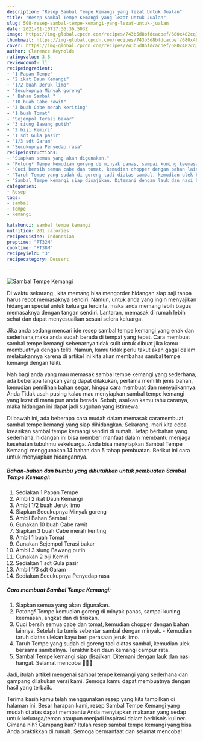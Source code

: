 ```yaml
---
description: "Resep Sambal Tempe Kemangi yang lezat Untuk Jualan"
title: "Resep Sambal Tempe Kemangi yang lezat Untuk Jualan"
slug: 508-resep-sambal-tempe-kemangi-yang-lezat-untuk-jualan
date: 2021-01-10T17:36:36.503Z
image: https://img-global.cpcdn.com/recipes/743b5d8bfdcacbef/680x482cq70/sambal-tempe-kemangi-foto-resep-utama.jpg
thumbnail: https://img-global.cpcdn.com/recipes/743b5d8bfdcacbef/680x482cq70/sambal-tempe-kemangi-foto-resep-utama.jpg
cover: https://img-global.cpcdn.com/recipes/743b5d8bfdcacbef/680x482cq70/sambal-tempe-kemangi-foto-resep-utama.jpg
author: Clarence Reynolds
ratingvalue: 3.8
reviewcount: 11
recipeingredient:
- "1 Papan Tempe"
- "2 ikat Daun Kemangi"
- "1/2 buah Jeruk limo"
- "Secukupnya Minyak goreng"
- " Bahan Sambal "
- "10 buah Cabe rawit"
- "3 buah Cabe merah keriting"
- "1 buah Tomat"
- "Sejempol Terasi bakar"
- "3 siung Bawang putih"
- "2 biji Kemiri"
- "1 sdt Gula pasir"
- "1/3 sdt Garam"
- "Secukupnya Penyedap rasa"
recipeinstructions:
- "Siapkan semua yang akan digunakan."
- "Potong² Tempe kemudian goreng di minyak panas, sampai kuning keemasan, angkat dan di tiriskan."
- "Cuci bersih semua cabe dan tomat, kemudian chopper dengan bahan lainnya. Setelah itu tumis sebentar sambal dengan minyak.  Kemudian taruh diatas ulekan kayu beri perasaan jeruk limo."
- "Taruh Tempe yang sudah di goreng tadi diatas sambal, kemudian ulek bersama sambalnya. Terakhir beri daun kemangi campur rata."
- "Sambal Tempe kemangi siap disajikan. Ditemani dengan lauk dan nasi hangat. Selamat mencoba 🥰🥰🥰"
categories:
- Resep
tags:
- sambal
- tempe
- kemangi

katakunci: sambal tempe kemangi 
nutrition: 201 calories
recipecuisine: Indonesian
preptime: "PT32M"
cooktime: "PT38M"
recipeyield: "3"
recipecategory: Dessert

---
```



![Sambal Tempe Kemangi](https://img-global.cpcdn.com/recipes/743b5d8bfdcacbef/680x482cq70/sambal-tempe-kemangi-foto-resep-utama.jpg)

Di waktu  sekarang , kita memang bisa mengorder hidangan siap saji tanpa harus repot memasaknya sendiri. Namun, untuk anda yang ingin menyajikan hidangan special untuk keluarga tercinta, maka anda memang lebih bagus memasaknya dengan tangan sendiri. Lantaran, memasak di rumah lebih sehat dan dapat menyesuaikan sesuai selera keluarga.

Jika anda sedang mencari ide resep sambal tempe kemangi yang enak dan sederhana,maka anda sudah berada di tempat yang tepat. Cara membuat sambal tempe kemangi  sebenarnya tidak sulit untuk dibuat jika kamu membuatnya dengan teliti. Namun, kamu tidak perlu takut akan gagal dalam melakukannya 
karena di artikel ini kita akan membahas sambal tempe kemangi dengan teliti.  



Nah bagi anda yang mau memasak sambal tempe kemangi yang sederhana, ada beberapa langkah yang dapat dilakukan, pertama memilih jenis bahan, kemudian pemilihan bahan segar, hingga cara membuat dan menyajikannya. Anda Tidak usah pusing kalau mau menyiapkan sambal tempe kemangi yang lezat di mana pun anda berada. Sebab, asalkan kamu  tahu caranya, maka hidangan ini dapat jadi suguhan yang istimewa.

Di bawah ini, ada beberapa cara mudah dalam memasak caramembuat sambal tempe kemangi yang siap dihidangkan. Sekarang, mari kita coba kreasikan sambal tempe kemangi sendiri di rumah. Tetap berbahan yang sederhana, hidangan ini bisa memberi manfaat dalam membantu menjaga kesehatan tubuhmu sekeluarga. Anda bisa menyiapkan Sambal Tempe Kemangi menggunakan 14 bahan dan 5 tahap pembuatan. Berikut ini cara untuk menyiapkan hidangannya.

<!--inarticleads1-->

##### Bahan-bahan dan bumbu yang dibutuhkan untuk pembuatan Sambal Tempe Kemangi:

1. Sediakan 1 Papan Tempe
1. Ambil 2 ikat Daun Kemangi
1. Ambil 1/2 buah Jeruk limo
1. Siapkan Secukupnya Minyak goreng
1. Ambil  Bahan Sambal :
1. Gunakan 10 buah Cabe rawit
1. Siapkan 3 buah Cabe merah keriting
1. Ambil 1 buah Tomat
1. Gunakan Sejempol Terasi bakar
1. Ambil 3 siung Bawang putih
1. Gunakan 2 biji Kemiri
1. Sediakan 1 sdt Gula pasir
1. Ambil 1/3 sdt Garam
1. Sediakan Secukupnya Penyedap rasa




<!--inarticleads2-->

##### Cara membuat Sambal Tempe Kemangi:

1. Siapkan semua yang akan digunakan.
1. Potong² Tempe kemudian goreng di minyak panas, sampai kuning keemasan, angkat dan di tiriskan.
1. Cuci bersih semua cabe dan tomat, kemudian chopper dengan bahan lainnya. Setelah itu tumis sebentar sambal dengan minyak.  - Kemudian taruh diatas ulekan kayu beri perasaan jeruk limo.
1. Taruh Tempe yang sudah di goreng tadi diatas sambal, kemudian ulek bersama sambalnya. Terakhir beri daun kemangi campur rata.
1. Sambal Tempe kemangi siap disajikan. Ditemani dengan lauk dan nasi hangat. Selamat mencoba 🥰🥰🥰




Jadi, itulah artikel mengenai  sambal tempe kemangi  yang sederhana dan gampang dilakukan versi kami. Semoga kamu dapat membuatnya dengan hasil yang terbaik. 

Terima kasih kamu telah menggunakan resep yang kita tampilkan di halaman ini. Besar harapan kami, resep  Sambal Tempe Kemangi yang mudah di atas dapat membantu Anda menyiapkan makanan yang sedap untuk keluarga/teman ataupun menjadi inspirasi dalam berbisnis kuliner. Gimana nih? Gampang kan? Itulah resep sambal tempe kemangi yang bisa Anda praktikkan di rumah. Semoga bermanfaat dan selamat mencoba!

